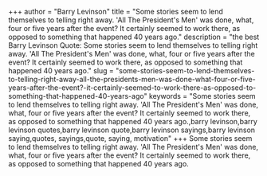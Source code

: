 +++
author = "Barry Levinson"
title = "Some stories seem to lend themselves to telling right away. 'All The President's Men' was done, what, four or five years after the event? It certainly seemed to work there, as opposed to something that happened 40 years ago."
description = "the best Barry Levinson Quote: Some stories seem to lend themselves to telling right away. 'All The President's Men' was done, what, four or five years after the event? It certainly seemed to work there, as opposed to something that happened 40 years ago."
slug = "some-stories-seem-to-lend-themselves-to-telling-right-away-all-the-presidents-men-was-done-what-four-or-five-years-after-the-event?-it-certainly-seemed-to-work-there-as-opposed-to-something-that-happened-40-years-ago"
keywords = "Some stories seem to lend themselves to telling right away. 'All The President's Men' was done, what, four or five years after the event? It certainly seemed to work there, as opposed to something that happened 40 years ago.,barry levinson,barry levinson quotes,barry levinson quote,barry levinson sayings,barry levinson saying,quotes, sayings,quote, saying, motivation"
+++
Some stories seem to lend themselves to telling right away. 'All The President's Men' was done, what, four or five years after the event? It certainly seemed to work there, as opposed to something that happened 40 years ago.

